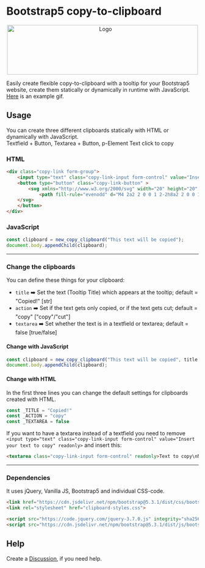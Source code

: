 # Bootstrap5 copy-to-clipboard

<div align="center">
    <img src="https://i.imgur.com/zhq6pcg.png" alt="Logo" width="500" height="130">
  </a>
</div>

Easily create flexible copy-to-clipboard with a tooltip for your Bootstrap5 website, create them statically or dynamically in runtime with JavaScript. [Here](https://i.imgur.com/NkyV9YD.mp4) is an example gif.

## Usage
You can create three different clipboards statically with HTML or dynamically with JavaScript.   
Textfield + Button, Textarea + Button, p-Element Text click to copy

### HTML
```html
<div class="copy-link form-group">
    <input type="text" class="copy-link-input form-control" value="Insert your text to copy" readonly>
    <button type="button" class="copy-link-button" >
        <svg xmlns="http://www.w3.org/2000/svg" width="20" height="20" fill="currentColor" class="bi bi-copy" viewBox="0 0 16 16">
            <path fill-rule="evenodd" d="M4 2a2 2 0 0 1 2-2h8a2 2 0 0 1 2 2v8a2 2 0 0 1-2 2H6a2 2 0 0 1-2-2V2Zm2-1a1 1 0 0 0-1 1v8a1 1 0 0 0 1 1h8a1 1 0 0 0 1-1V2a1 1 0 0 0-1-1H6ZM2 5a1 1 0 0 0-1 1v8a1 1 0 0 0 1 1h8a1 1 0 0 0 1-1v-1h1v1a2 2 0 0 1-2 2H2a2 2 0 0 1-2-2V6a2 2 0 0 1 2-2h1v1H2Z"/>
    </svg>
    </button>
</div>
```

### JavaScript
```javascript
const clipboard = new_copy_clipboard("This text will be copied");
document.body.appendChild(clipboard);
```
---
### Change the clipboards
You can define these things for your clipboard: 
- `title` ➡️ Set the text (Tooltip Title) which appears at the tooltip; default = "Copied!" [str]
- `action` ➡️ Set if the text gets only copied, or if the text gets cut; default = "copy"  ["copy"/"cut"]
- `textarea` ➡️ Set whether the text is in a textfield or textarea; default = false [true/false]


#### Change with JavaScript
```javascript
const clipboard = new_copy_clipboard("This text will be copied", title = "Text Copied!", action = "cut", textare = false);
document.body.appendChild(clipboard);
```

#### Change with HTML
In the first three lines you can change the default settings for clipboards created with HTML.
```javascript
const _TITLE = "Copied!"
const _ACTION = "copy"
const _TEXTAREA = false
```
If you want to have a textarea instead of a textfield you need to remove `<input type="text" class="copy-link-input form-control" value="Insert your text to copy" readonly>` and insert this:
```html
<textarea class="copy-link-input form-control" readonly>Text to copy\nNew Line to copy</textarea>
```
---
### Dependencies
It uses jQuery, Vanilla JS, Bootstrap5 and individual CSS-code.
```html
<link href="https://cdn.jsdelivr.net/npm/bootstrap@5.3.1/dist/css/bootstrap.min.css" rel="stylesheet" integrity="sha384-4bw+/aepP/YC94hEpVNVgiZdgIC5+VKNBQNGCHeKRQN+PtmoHDEXuppvnDJzQIu9" crossorigin="anonymous">
<link rel="stylesheet" href="clipboard-styles.css">

<script src="https://code.jquery.com/jquery-3.7.0.js" integrity="sha256-JlqSTELeR4TLqP0OG9dxM7yDPqX1ox/HfgiSLBj8+kM=" crossorigin="anonymous"></script>
<script src="https://cdn.jsdelivr.net/npm/bootstrap@5.3.1/dist/js/bootstrap.bundle.min.js" integrity="sha384-HwwvtgBNo3bZJJLYd8oVXjrBZt8cqVSpeBNS5n7C8IVInixGAoxmnlMuBnhbgrkm" crossorigin="anonymous"></script>
```

## Help
Create a [Discussion](https://github.com/arber-hakaj/b5-copy-to-clipboard/discussions), if you need help.
